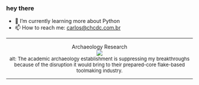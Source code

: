 ### hey there 

- :seedling: I’m currently learning more about Python
- :mailbox: How to reach me: carlos@chcdc.com.br


---


<!-- xkcd -->
<p align="center">Archaeology Research</br><img src=https://imgs.xkcd.com/comics/archaeology_research.png></br><font size =2>alt: The academic archaeology establishment is suppressing my breakthroughs because of the disruption it would bring to their prepared-core flake-based toolmaking industry.</br></font></p></table></p> 


<!-- xkcd -->
---
